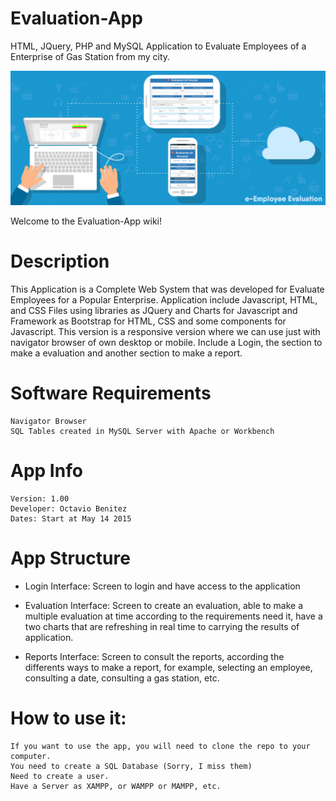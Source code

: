 # Evaluation-App
HTML, JQuery, PHP and MySQL Application to Evaluate Employees of a Enterprise of Gas Station from my city.

![](https://raw.githubusercontent.com/obenm/Evaluation-App/master/Evaluacion.png)

Welcome to the Evaluation-App wiki!

# Description
This Application is a Complete Web System that was developed for Evaluate Employees for a Popular Enterprise. Application include Javascript, HTML, and CSS Files using libraries as JQuery and Charts for Javascript and Framework as Bootstrap for HTML, CSS and some components for Javascript.
This version is a responsive version where we can use just with navigator browser of own desktop or mobile. Include a Login, the section to make a evaluation and another section to make a report.

# Software Requirements
	Navigator Browser
	SQL Tables created in MySQL Server with Apache or Workbench

# App Info
	Version: 1.00
	Developer: Octavio Benitez
	Dates: Start at May 14 2015

# App Structure
*	Login Interface:
Screen to login and have access to the application

*	Evaluation Interface:
Screen to create an evaluation, able to make a multiple evaluation at time according to the requirements need it, have a two charts that are refreshing in real time to carrying the results of application.

*	Reports Interface:
Screen to consult the reports, according the differents ways to make a report, for example, selecting an employee, consulting a date, consulting a gas station, etc.

# How to use it:
	If you want to use the app, you will need to clone the repo to your computer.
	You need to create a SQL Database (Sorry, I miss them)
	Need to create a user.
	Have a Server as XAMPP, or WAMPP or MAMPP, etc.
